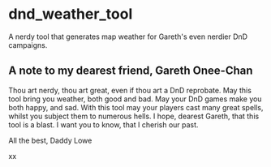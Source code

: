 # dnd_weather_tool
A nerdy tool that generates map weather for Gareth's even nerdier DnD campaigns.

## A note to my dearest friend, Gareth Onee-Chan
Thou art nerdy, thou art great, even if thou art a DnD reprobate.
May this tool bring you weather, both good and bad.
May your DnD games make you both happy, and sad.
With this tool may your players cast many great spells, whilst you subject them to numerous hells.
I hope, dearest Gareth, that this tool is a blast.
I want you to know, that I cherish our past.

All the best,
Daddy Lowe

xx
